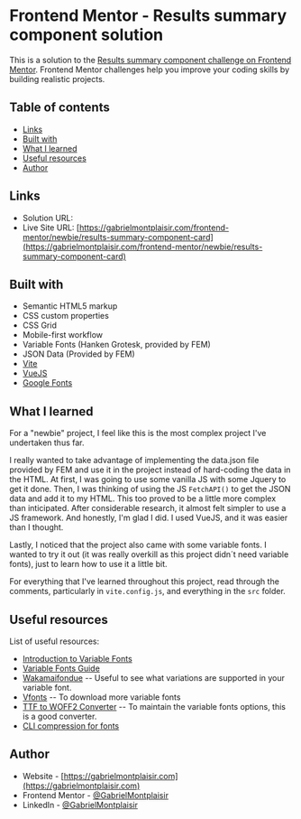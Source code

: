 # Frontend Mentor - Results summary component solution

This is a solution to the [Results summary component challenge on Frontend Mentor](https://www.frontendmentor.io/challenges/results-summary-component-CE_K6s0maV). Frontend Mentor challenges help you improve your coding skills by building realistic projects.

## Table of contents

- [Links](#links)
- [Built with](#built-with)
- [What I learned](#what-i-learned)
- [Useful resources](#useful-resources)
- [Author](#author)

## Links

- Solution URL: []()
- Live Site URL: [https://gabrielmontplaisir.com/frontend-mentor/newbie/results-summary-component-card](https://gabrielmontplaisir.com/frontend-mentor/newbie/results-summary-component-card)

## Built with

- Semantic HTML5 markup
- CSS custom properties
- CSS Grid
- Mobile-first workflow
- Variable Fonts (Hanken Grotesk, provided by FEM)
- JSON Data (Provided by FEM)
- [Vite](https://vitejs.dev/)
- [VueJS](https://vuejs.org/)
- [Google Fonts](https://fonts.google.com/)

## What I learned

For a "newbie" project, I feel like this is the most complex project I've undertaken thus far.

I really wanted to take advantage of implementing the data.json file provided by FEM and use it in the project instead of hard-coding the data in the HTML. At first, I was going to use some vanilla JS with some Jquery to get it done. Then, I was thinking of using the JS `FetchAPI()` to get the JSON data and add it to my HTML. This too proved to be a little more complex than inticipated. After considerable research, it almost felt simpler to use a JS framework. And honestly, I'm glad I did. I used VueJS, and it was easier than I thought.

Lastly, I noticed that the project also came with some variable fonts. I wanted to try it out (it was really overkill as this project didn´t need variable fonts), just to learn how to use it a little bit.

For everything that I've learned throughout this project, read through the comments, particularly in `vite.config.js`, and everything in the `src` folder.

## Useful resources

List of useful resources:

- [Introduction to Variable Fonts](https://web.dev/variable-fonts/)
- [Variable Fonts Guide](https://developer.mozilla.org/en-US/docs/Web/CSS/CSS_Fonts/Variable_Fonts_Guide)
- [Wakamaifondue](https://wakamaifondue.com/) -- Useful to see what variations are supported in your variable font.
- [Vfonts](https://v-fonts.com/) -- To download more variable fonts
- [TTF to WOFF2 Converter](https://everythingfonts.com/ttf-to-woff2) -- To maintain the variable fonts options, this is a good converter.
- [CLI compression for fonts](https://github.com/google/woff2)

## Author

- Website - [https://gabrielmontplaisir.com](https://gabrielmontplaisir.com)
- Frontend Mentor - [@GabrielMontplaisir](https://www.frontendmentor.io/profile/GabrielMontplaisir)
- LinkedIn - [@GabrielMontplaisir](https://www.linkedin.com/in/gabriel-montplaisir/)
